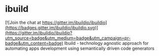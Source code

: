 # ibuild

[![Join the chat at https://gitter.im/ibuildio/ibuildio](https://badges.gitter.im/ibuildio/ibuildio.svg)](https://gitter.im/ibuildio/ibuildio?utm_source=badge&utm_medium=badge&utm_campaign=pr-badge&utm_content=badge)
Ibuild - technology agnostic approach for automating apps development using semantically driven code generators

